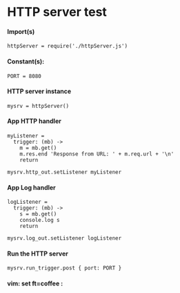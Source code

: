 # HTTP server test

#### Import(s)

    httpServer = require('./httpServer.js')

#### Constant(s):

    PORT = 8080

#### HTTP server instance

    mysrv = httpServer()

#### App HTTP handler

    myListener =
      trigger: (mb) ->
        m = mb.get()
        m.res.end 'Response from URL: ' + m.req.url + '\n'
        return

    mysrv.http_out.setListener myListener

#### App Log handler

    logListener =
      trigger: (mb) ->
        s = mb.get()
        console.log s
        return

    mysrv.log_out.setListener logListener

#### Run the HTTP server

    mysrv.run_trigger.post { port: PORT }

#### vim: set ft=coffee :

